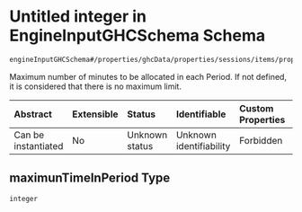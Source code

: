 # Untitled integer in EngineInputGHCSchema Schema

```txt
engineInputGHCSchema#/properties/ghcData/properties/sessions/items/properties/distribution/properties/variablePeriods/properties/maximunTimeInPeriod
```

Maximum number of minutes to be allocated in each Period. If not defined, it is considered that there is no maximum limit.

| Abstract            | Extensible | Status         | Identifiable            | Custom Properties | Additional Properties | Access Restrictions | Defined In                                                        |
| :------------------ | :--------- | :------------- | :---------------------- | :---------------- | :-------------------- | :------------------ | :---------------------------------------------------------------- |
| Can be instantiated | No         | Unknown status | Unknown identifiability | Forbidden         | Allowed               | none                | [ghc.schema.json*](../out/ghc.schema.json "open original schema") |

## maximunTimeInPeriod Type

`integer`
